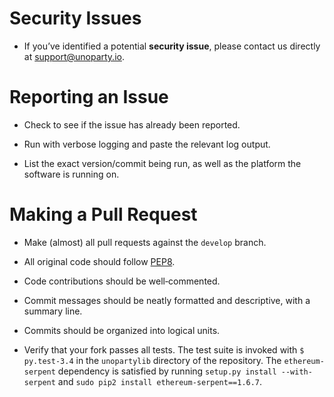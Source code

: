 # Security Issues

* If you’ve identified a potential **security issue**, please contact us
  directly at <support@unoparty.io>.


# Reporting an Issue

* Check to see if the issue has already been reported.

* Run with verbose logging and paste the relevant log output.

* List the exact version/commit being run, as well as the platform the software
  is running on.


# Making a Pull Request

* Make (almost) all pull requests against the `develop` branch.

* All original code should follow [PEP8](https://www.python.org/dev/peps/pep-0008/).

* Code contributions should be well‐commented.

* Commit messages should be neatly formatted and descriptive, with a summary line.

* Commits should be organized into logical units.

* Verify that your fork passes all tests. The test suite is invoked with `$
  py.test-3.4` in the `unopartylib` directory of the repository. The
`ethereum-serpent` dependency is satisfied by running `setup.py install
--with-serpent` and `sudo pip2 install ethereum-serpent==1.6.7`.
